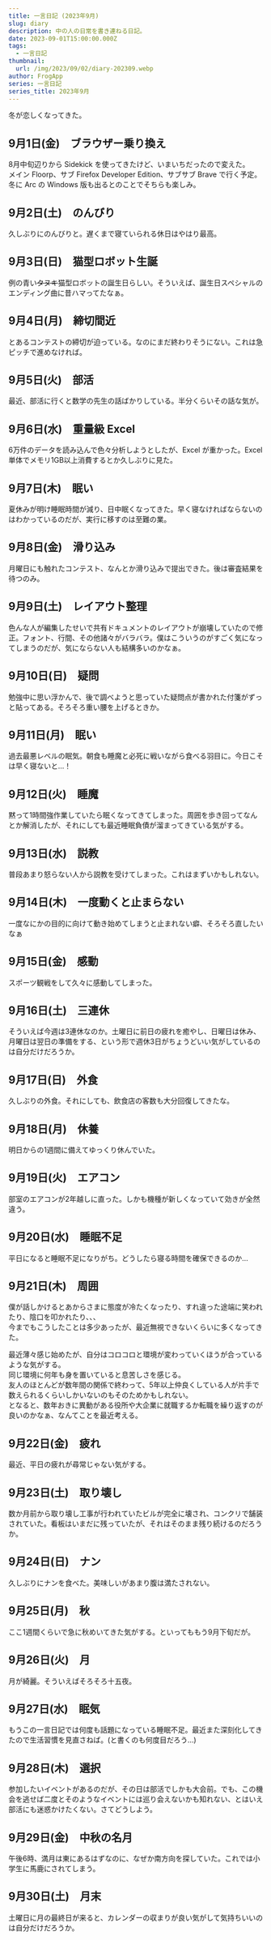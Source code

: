 ```yaml
---
title: 一言日記 (2023年9月)
slug: diary
description: 中の人の日常を書き連ねる日記。
date: 2023-09-01T15:00:00.000Z
tags:
  - 一言日記
thumbnail:
  url: /img/2023/09/02/diary-202309.webp
author: FrogApp
series: 一言日記
series_title: 2023年9月
---
```


冬が恋しくなってきた。

## 9月1日(金)　ブラウザー乗り換え

8月中旬辺りから Sidekick を使ってきたけど、いまいちだったので変えた。\
メイン Floorp、サブ Firefox Developer Edition、サブサブ Brave で行く予定。\
冬に Arc の Windows 版も出るとのことでそちらも楽しみ。

## 9月2日(土)　のんびり

久しぶりにのんびりと。遅くまで寝ていられる休日はやはり最高。

## 9月3日(日)　猫型ロボット生誕

例の青い~~タヌキ~~猫型ロボットの誕生日らしい。そういえば、誕生日スペシャルのエンディング曲に昔ハマってたなぁ。

## 9月4日(月)　締切間近

とあるコンテストの締切が迫っている。なのにまだ終わりそうにない。これは急ピッチで進めなければ。

## 9月5日(火)　部活

最近、部活に行くと数学の先生の話ばかりしている。半分くらいその話な気が。

## 9月6日(水)　重量級 Excel

6万件のデータを読み込んで色々分析しようとしたが、Excel が重かった。Excel 単体でメモリ1GB以上消費するとか久しぶりに見た。

## 9月7日(木)　眠い

夏休みが明け睡眠時間が減り、日中眠くなってきた。早く寝なければならないのはわかっているのだが、実行に移すのは至難の業。

## 9月8日(金)　滑り込み

月曜日にも触れたコンテスト、なんとか滑り込みで提出できた。後は審査結果を待つのみ。

## 9月9日(土)　レイアウト整理

色んな人が編集したせいで共有ドキュメントのレイアウトが崩壊していたので修正。フォント、行間、その他諸々がバラバラ。僕はこういうのがすごく気になってしまうのだが、気にならない人も結構多いのかなぁ。

## 9月10日(日)　疑問

勉強中に思い浮かんで、後で調べようと思っていた疑問点が書かれた付箋がずっと貼ってある。そろそろ重い腰を上げるときか。

## 9月11日(月)　眠い

過去最悪レベルの眠気。朝食も睡魔と必死に戦いながら食べる羽目に。今日こそは早く寝ないと…！

## 9月12日(火)　睡魔

黙って1時間強作業していたら眠くなってきてしまった。周囲を歩き回ってなんとか解消したが、それにしても最近睡眠負債が溜まってきている気がする。

## 9月13日(水)　説教

普段あまり怒らない人から説教を受けてしまった。これはまずいかもしれない。

## 9月14日(木)　一度動くと止まらない

一度なにかの目的に向けて動き始めてしまうと止まれない癖、そろそろ直したいなぁ

## 9月15日(金)　感動

スポーツ観戦をして久々に感動してしまった。

## 9月16日(土)　三連休

そういえば今週は3連休なのか。土曜日に前日の疲れを癒やし、日曜日は休み、月曜日は翌日の準備をする、という形で週休3日がちょうどいい気がしているのは自分だけだろうか。

## 9月17日(日)　外食

久しぶりの外食。それにしても、飲食店の客数も大分回復してきたな。

## 9月18日(月)　休養

明日からの1週間に備えてゆっくり休んでいた。

## 9月19日(火)　エアコン

部室のエアコンが2年越しに直った。しかも機種が新しくなっていて効きが全然違う。

## 9月20日(水)　睡眠不足

平日になると睡眠不足になりがち。どうしたら寝る時間を確保できるのか…

## 9月21日(木)　周囲

僕が話しかけるとあからさまに態度が冷たくなったり、すれ違った途端に笑われたり、陰口を叩かれたり、、、\
今までもこうしたことは多少あったが、最近無視できないくらいに多くなってきた。

最近薄々感じ始めたが、自分はコロコロと環境が変わっていくほうが合っているような気がする。\
同じ環境に何年も身を置いていると息苦しさを感じる。\
友人のほとんどが数年間の関係で終わって、5年以上仲良くしている人が片手で数えられるくらいしかいないのもそのためかもしれない。\
となると、数年おきに異動がある役所や大企業に就職するか転職を繰り返すのが良いのかなぁ、なんてことを最近考える。

## 9月22日(金)　疲れ

最近、平日の疲れが尋常じゃない気がする。

## 9月23日(土)　取り壊し

数か月前から取り壊し工事が行われていたビルが完全に壊され、コンクリで舗装されていた。看板はいまだに残っていたが、それはそのまま残り続けるのだろうか。

## 9月24日(日)　ナン

久しぶりにナンを食べた。美味しいがあまり腹は満たされない。

## 9月25日(月)　秋

ここ1週間くらいで急に秋めいてきた気がする。といってももう9月下旬だが。

## 9月26日(火)　月

月が綺麗。そういえばそろそろ十五夜。

## 9月27日(水)　眠気

もうこの一言日記では何度も話題になっている睡眠不足。最近また深刻化してきたので生活習慣を見直さねば。(と書くのも何度目だろう…)

## 9月28日(木)　選択

参加したいイベントがあるのだが、その日は部活でしかも大会前。でも、この機会を逃せば二度とそのようなイベントには巡り会えないかも知れない、とはいえ部活にも迷惑かけたくない。さてどうしよう。

## 9月29日(金)　中秋の名月

午後6時、満月は東にあるはずなのに、なぜか南方向を探していた。これでは小学生に馬鹿にされてしまう。

## 9月30日(土)　月末

土曜日に月の最終日が来ると、カレンダーの収まりが良い気がして気持ちいいのは自分だけだろうか。
